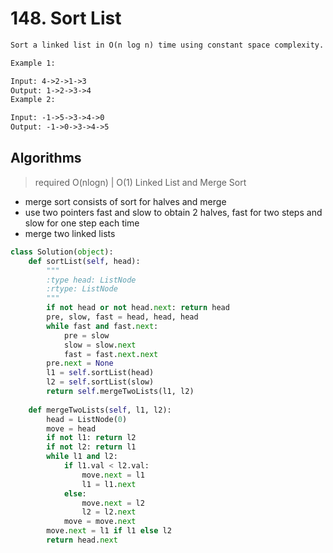 # 148. Sort List

```html
Sort a linked list in O(n log n) time using constant space complexity.

Example 1:

Input: 4->2->1->3
Output: 1->2->3->4
Example 2:

Input: -1->5->3->4->0
Output: -1->0->3->4->5

```

## Algorithms
> required O(nlogn) | O(1)
Linked List and Merge Sort
- merge sort consists of sort for halves and merge
- use two pointers fast and slow to obtain 2 halves, fast for two steps and slow for one step each time
- merge two linked lists

```python
class Solution(object):
    def sortList(self, head):
        """
        :type head: ListNode
        :rtype: ListNode
        """
        if not head or not head.next: return head
        pre, slow, fast = head, head, head
        while fast and fast.next:
            pre = slow
            slow = slow.next
            fast = fast.next.next
        pre.next = None
        l1 = self.sortList(head)
        l2 = self.sortList(slow)
        return self.mergeTwoLists(l1, l2)
    
    def mergeTwoLists(self, l1, l2):
        head = ListNode(0)
        move = head
        if not l1: return l2
        if not l2: return l1
        while l1 and l2:
            if l1.val < l2.val:
                move.next = l1
                l1 = l1.next
            else:
                move.next = l2
                l2 = l2.next
            move = move.next
        move.next = l1 if l1 else l2
        return head.next
```
